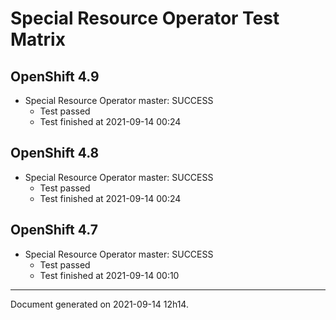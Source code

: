 
Special Resource Operator Test Matrix
=====================================

OpenShift 4.9
-------------


* Special Resource Operator master: SUCCESS
  - Test passed
  - Test finished at 2021-09-14 00:24

OpenShift 4.8
-------------


* Special Resource Operator master: SUCCESS
  - Test passed
  - Test finished at 2021-09-14 00:24

OpenShift 4.7
-------------


* Special Resource Operator master: SUCCESS
  - Test passed
  - Test finished at 2021-09-14 00:10


---
Document generated on 2021-09-14 12h14.
